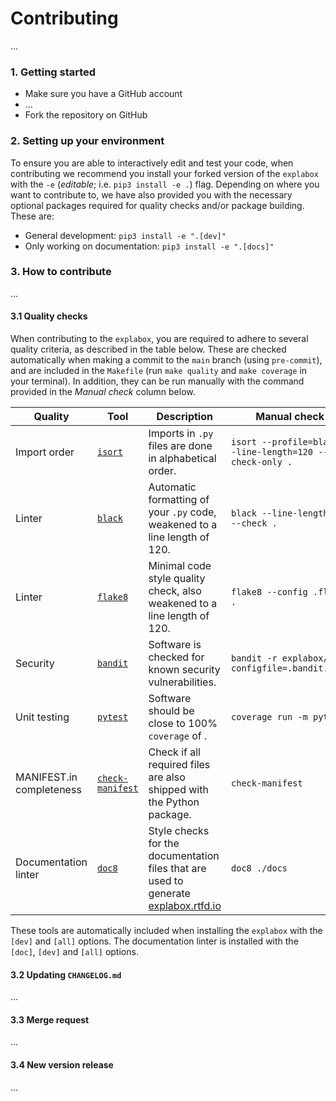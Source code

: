 # Contributing
...

### 1. Getting started
- Make sure you have a GitHub account
- ...
- Fork the repository on GitHub

### 2. Setting up your environment
To ensure you are able to interactively edit and test your code, when contributing we recommend you install your forked version of the `explabox` with the `-e` (_editable_; i.e. `pip3 install -e .`) flag. Depending on where you want to contribute to, we have also provided you with the necessary optional packages required for quality checks and/or package building. These are:

- General development: `pip3 install -e ".[dev]"`
- Only working on documentation: `pip3 install -e ".[docs]"`

### 3. How to contribute
...

#### 3.1 Quality checks
When contributing to the `explabox`, you are required to adhere to several quality criteria, as described in the table below.
These are checked automatically when making a commit to the `main` branch (using `pre-commit`), and are included in the
`Makefile` (run `make quality` and `make coverage` in your terminal). In addition, they can be run manually with the
command provided in the _Manual check_ column below.

| Quality | Tool     | Description | Manual check |
|---------|----------|-------------|--------------|
| Import order | [`isort`](https://pycqa.github.io/isort/) | Imports in `.py` files are done in alphabetical order. | `isort --profile=black --line-length=120 --check-only .` |
| Linter  | [`black`](https://black.readthedocs.io/) | Automatic formatting of your `.py` code, weakened to a line length of 120. | `black --line-length=120 --check .` |
| Linter  | [`flake8`](https://flake8.pycqa.org/) | Minimal code style quality check, also weakened to a line length of 120. | `flake8 --config .flake8 .` |
| Security | [`bandit`](https://bandit.readthedocs.io/) | Software is checked for known security vulnerabilities. | `bandit -r explabox/ --configfile=.bandit.yaml` |
| Unit testing | [`pytest`](https://docs.pytest.org/) | Software should be close to 100% `coverage` of . | `coverage run -m pytest` |
| MANIFEST.in completeness | [`check-manifest`](https://pypi.org/project/check-manifest/) | Check if all required files are also shipped with the Python package. | `check-manifest` |
| Documentation linter | [`doc8`](https://github.com/PyCQA/doc8) | Style checks for the documentation files that are used to generate [explabox.rtfd.io](https://explabox.rtfd.io) | `doc8 ./docs` |

These tools are automatically included when installing the `explabox` with the `[dev]` and `[all]` options. The documentation linter is installed with the `[doc]`, `[dev]` and `[all]` options.

#### 3.2 Updating `CHANGELOG.md`
...

#### 3.3 Merge request
...

#### 3.4 New version release
...
